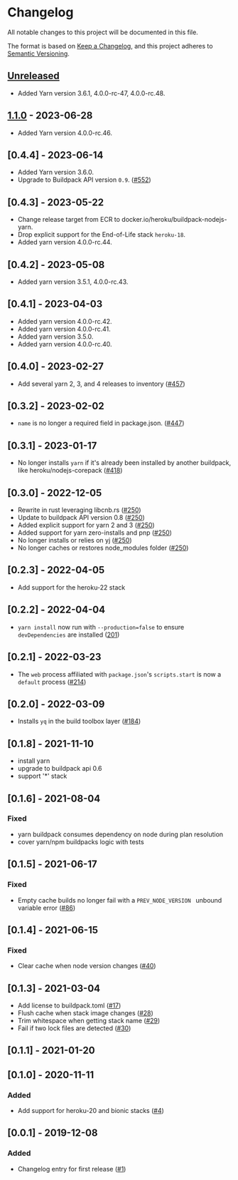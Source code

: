 # Changelog

All notable changes to this project will be documented in this file.

The format is based on [Keep a Changelog](https://keepachangelog.com/en/1.0.0/),
and this project adheres to [Semantic Versioning](https://semver.org/spec/v2.0.0.html).

## [Unreleased]

- Added Yarn version 3.6.1, 4.0.0-rc-47, 4.0.0-rc.48.

## [1.1.0] - 2023-06-28

- Added Yarn version 4.0.0-rc.46.

## [0.4.4] - 2023-06-14

- Added Yarn version 3.6.0.
- Upgrade to Buildpack API version `0.9`. ([#552](https://github.com/heroku/buildpacks-nodejs/pull/552))

## [0.4.3] - 2023-05-22

- Change release target from ECR to docker.io/heroku/buildpack-nodejs-yarn.
- Drop explicit support for the End-of-Life stack `heroku-18`.
- Added yarn version 4.0.0-rc.44.

## [0.4.2] - 2023-05-08

- Added yarn version 3.5.1, 4.0.0-rc.43.

## [0.4.1] - 2023-04-03

- Added yarn version 4.0.0-rc.42.
- Added yarn version 4.0.0-rc.41.
- Added yarn version 3.5.0.
- Added yarn version 4.0.0-rc.40.

## [0.4.0] - 2023-02-27

- Add several yarn 2, 3, and 4 releases to inventory ([#457](https://github.com/heroku/buildpacks-nodejs/pull/457))

## [0.3.2] - 2023-02-02

- `name` is no longer a required field in package.json. ([#447](https://github.com/heroku/buildpacks-nodejs/pull/447))

## [0.3.1] - 2023-01-17

- No longer installs `yarn` if it's already been installed by another buildpack,
  like heroku/nodejs-corepack ([#418](https://github.com/heroku/buildpacks-nodejs/pull/418))

## [0.3.0] - 2022-12-05

- Rewrite in rust leveraging libcnb.rs ([#250](https://github.com/heroku/buildpacks-nodejs/pull/250/files))
- Update to buildpack API version 0.8 ([#250](https://github.com/heroku/buildpacks-nodejs/pull/250/files))
- Added explicit support for yarn 2 and 3 ([#250](https://github.com/heroku/buildpacks-nodejs/pull/250/files))
- Added support for yarn zero-installs and pnp ([#250](https://github.com/heroku/buildpacks-nodejs/pull/250/files))
- No longer installs or relies on yj ([#250](https://github.com/heroku/buildpacks-nodejs/pull/250/files))
- No longer caches or restores node_modules folder ([#250](https://github.com/heroku/buildpacks-nodejs/pull/250/files))

## [0.2.3] - 2022-04-05

- Add support for the heroku-22 stack

## [0.2.2] - 2022-04-04

- `yarn install` now run with `--production=false` to ensure `devDependencies` are installed ([201](https://github.com/heroku/buildpacks-nodejs/pull/201))

## [0.2.1] - 2022-03-23

- The `web` process affiliated with `package.json`'s `scripts.start` is now a `default` process ([#214](https://github.com/heroku/buildpacks-nodejs/pull/214))

## [0.2.0] - 2022-03-09

- Installs `yq` in the build toolbox layer ([#184](https://github.com/heroku/buildpacks-nodejs/pull/184))

## [0.1.8] - 2021-11-10

- install yarn
- upgrade to buildpack api 0.6
- support '*' stack

## [0.1.6] - 2021-08-04

### Fixed
- yarn buildpack consumes dependency on node during plan resolution
- cover yarn/npm buildpacks logic with tests

## [0.1.5] - 2021-06-17

### Fixed
- Empty cache builds no longer fail with a `PREV_NODE_VERSION ` unbound variable error ([#86](https://github.com/heroku/buildpacks-node/pull/86))

## [0.1.4] - 2021-06-15

### Fixed
- Clear cache when node version changes ([#40](https://github.com/heroku/buildpacks-node/pull/40))

## [0.1.3] - 2021-03-04

- Add license to buildpack.toml ([#17](https://github.com/heroku/buildpacks-node/pull/17))
- Flush cache when stack image changes ([#28](https://github.com/heroku/buildpacks-node/pull/28))
- Trim whitespace when getting stack name ([#29](https://github.com/heroku/buildpacks-node/pull/29))
- Fail if two lock files are detected ([#30](https://github.com/heroku/buildpacks-node/pull/30))

## [0.1.1] - 2021-01-20

## [0.1.0] - 2020-11-11

### Added
- Add support for heroku-20 and bionic stacks ([#4](https://github.com/heroku/nodejs-yarn-buildpack/pull/4))

## [0.0.1] - 2019-12-08

### Added
- Changelog entry for first release ([#1](https://github.com/heroku/nodejs-yarn-buildpack/pull/1))

[unreleased]: https://github.com/heroku/buildpacks-nodejs/compare/v1.1.0...HEAD
[1.1.0]: https://github.com/heroku/buildpacks-nodejs/releases/tag/v1.1.0
